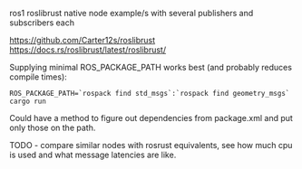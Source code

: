 
ros1 roslibrust native node example/s with several publishers and subscribers each

https://github.com/Carter12s/roslibrust
https://docs.rs/roslibrust/latest/roslibrust/

Supplying minimal ROS_PACKAGE_PATH works best (and probably reduces compile times):

```
ROS_PACKAGE_PATH=`rospack find std_msgs`:`rospack find geometry_msgs` cargo run
```

Could have a method to figure out dependencies from package.xml and put only those on the path.


TODO - compare similar nodes with rosrust equivalents, see how much cpu is used and what message latencies are like.
